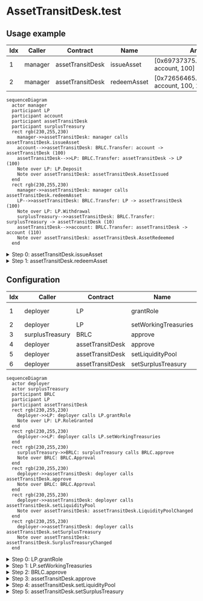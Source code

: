 # AssetTransitDesk.test

## Usage example

| Idx | Caller | Contract | Name | Args |
| --- | ------ | -------- | ---- | ---- |
| 1 | manager | assetTransitDesk | issueAsset | [0x69737375..0000000000, account, 100] |
| 2 | manager | assetTransitDesk | redeemAsset | [0x72656465..0000000000, account, 100, 10] |

```mermaid
sequenceDiagram
  actor manager
  participant LP
  participant account
  participant assetTransitDesk
  participant surplusTreasury
  rect rgb(230,255,230)
    manager->>assetTransitDesk: manager calls assetTransitDesk.issueAsset
    account-->>assetTransitDesk: BRLC.Transfer: account -> assetTransitDesk (100)
    assetTransitDesk-->>LP: BRLC.Transfer: assetTransitDesk -> LP (100)
    Note over LP: LP.Deposit
    Note over assetTransitDesk: assetTransitDesk.AssetIssued
  end
  rect rgb(230,255,230)
    manager->>assetTransitDesk: manager calls assetTransitDesk.redeemAsset
    LP-->>assetTransitDesk: BRLC.Transfer: LP -> assetTransitDesk (100)
    Note over LP: LP.Withdrawal
    surplusTreasury-->>assetTransitDesk: BRLC.Transfer: surplusTreasury -> assetTransitDesk (10)
    assetTransitDesk-->>account: BRLC.Transfer: assetTransitDesk -> account (110)
    Note over assetTransitDesk: assetTransitDesk.AssetRedeemed
  end
```

<details>
<summary>Step 0: assetTransitDesk.issueAsset</summary>

- **type**: methodCall
- **caller**: manager
- **args**: `{
  "assetIssuanceId": "0x69737375..0000000000",
  "buyer": "account",
  "principalAmount": "100"
}`

**Events**

| # | Contract | Event | Args |
| - | -------- | ----- | ---- |
| 1 | BRLC | Transfer | `[account, assetTransitDesk, 100]` |
| 2 | BRLC | Transfer | `[assetTransitDesk, LP, 100]` |
| 3 | LP | Deposit | `[100]` |
| 4 | assetTransitDesk | AssetIssued | `[0x69737375..0000000000, account, 100]` |

**Balances**

**Token:** BRLC
| Holder | Balance |
| ------ | ------- |
| assetTransitDesk | 0 |
| LP | 10100 |
| BRLC | 0 |
| deployer | 0 |
| manager | 0 |
| account | 9900 |
| surplusTreasury | 10000 |
| pauser | 0 |
| stranger | 0 |


**issuanceOperation**
```
 [
  1n,
  "0x3C44CdDdB6a900fa2b585dd299e03d12FA4293BC",
  100n,
]
```
**redemptionOperation**
```
 [
  0n,
  "0x0000000000000000000000000000000000000000",
  0n,
  0n,
]
```

</details>
<details>
<summary>Step 1: assetTransitDesk.redeemAsset</summary>

- **type**: methodCall
- **caller**: manager
- **args**: `{
  "assetRedemptionId": "0x72656465..0000000000",
  "buyer": "account",
  "principalAmount": "100",
  "netYieldAmount": "10"
}`

**Events**

| # | Contract | Event | Args |
| - | -------- | ----- | ---- |
| 1 | BRLC | Transfer | `[LP, assetTransitDesk, 100]` |
| 2 | LP | Withdrawal | `[100, 0]` |
| 3 | BRLC | Transfer | `[surplusTreasury, assetTransitDesk, 10]` |
| 4 | BRLC | Transfer | `[assetTransitDesk, account, 110]` |
| 5 | assetTransitDesk | AssetRedeemed | `[0x72656465..0000000000, account, 100, 10]` |

**Balances**

**Token:** BRLC
| Holder | Balance |
| ------ | ------- |
| assetTransitDesk | 0 |
| LP | 10000 |
| BRLC | 0 |
| deployer | 0 |
| manager | 0 |
| account | 10010 |
| surplusTreasury | 9990 |
| pauser | 0 |
| stranger | 0 |


**issuanceOperation**
```
 [
  1n,
  "0x3C44CdDdB6a900fa2b585dd299e03d12FA4293BC",
  100n,
]
```
**redemptionOperation**
```
 [
  1n,
  "0x3C44CdDdB6a900fa2b585dd299e03d12FA4293BC",
  100n,
  10n,
]
```

</details>

## Configuration

| Idx | Caller | Contract | Name | Args |
| --- | ------ | -------- | ---- | ---- |
| 1 | deployer | LP | grantRole | [0xa4980720..5693c21775, assetTransitDesk] |
| 2 | deployer | LP | setWorkingTreasuries | [[assetTransitDesk]] |
| 3 | surplusTreasury | BRLC | approve | [assetTransitDesk, 10000] |
| 4 | deployer | assetTransitDesk | approve | [LP, 10000] |
| 5 | deployer | assetTransitDesk | setLiquidityPool | [LP] |
| 6 | deployer | assetTransitDesk | setSurplusTreasury | [surplusTreasury] |

```mermaid
sequenceDiagram
  actor deployer
  actor surplusTreasury
  participant BRLC
  participant LP
  participant assetTransitDesk
  rect rgb(230,255,230)
    deployer->>LP: deployer calls LP.grantRole
    Note over LP: LP.RoleGranted
  end
  rect rgb(230,255,230)
    deployer->>LP: deployer calls LP.setWorkingTreasuries
  end
  rect rgb(230,255,230)
    surplusTreasury->>BRLC: surplusTreasury calls BRLC.approve
    Note over BRLC: BRLC.Approval
  end
  rect rgb(230,255,230)
    deployer->>assetTransitDesk: deployer calls assetTransitDesk.approve
    Note over BRLC: BRLC.Approval
  end
  rect rgb(230,255,230)
    deployer->>assetTransitDesk: deployer calls assetTransitDesk.setLiquidityPool
    Note over assetTransitDesk: assetTransitDesk.LiquidityPoolChanged
  end
  rect rgb(230,255,230)
    deployer->>assetTransitDesk: deployer calls assetTransitDesk.setSurplusTreasury
    Note over assetTransitDesk: assetTransitDesk.SurplusTreasuryChanged
  end
```

<details>
<summary>Step 0: LP.grantRole</summary>

- **type**: methodCall
- **caller**: deployer
- **args**: `{
  "role": "0xa4980720..5693c21775",
  "account": "assetTransitDesk"
}`

**Events**

| # | Contract | Event | Args |
| - | -------- | ----- | ---- |
| 1 | LP | RoleGranted | `[0xa4980720..5693c21775, assetTransitDesk, deployer]` |

**Balances**

**Token:** BRLC
| Holder | Balance |
| ------ | ------- |
| assetTransitDesk | 0 |
| LP | 0 |
| BRLC | 0 |
| deployer | 0 |
| manager | 0 |
| account | 0 |
| surplusTreasury | 0 |


**liquidityPool**
```
"0x0000000000000000000000000000000000000000"
```
**surplusTreasury**
```
"0x0000000000000000000000000000000000000000"
```

</details>
<details>
<summary>Step 1: LP.setWorkingTreasuries</summary>

- **type**: methodCall
- **caller**: deployer
- **args**: `{
  "newWorkingTreasuries": "[assetTransitDesk]"
}`

**Events**

_No events_

**Balances**

**Token:** BRLC
| Holder | Balance |
| ------ | ------- |
| assetTransitDesk | 0 |
| LP | 0 |
| BRLC | 0 |
| deployer | 0 |
| manager | 0 |
| account | 0 |
| surplusTreasury | 0 |


**liquidityPool**
```
"0x0000000000000000000000000000000000000000"
```
**surplusTreasury**
```
"0x0000000000000000000000000000000000000000"
```

</details>
<details>
<summary>Step 2: BRLC.approve</summary>

- **type**: methodCall
- **caller**: surplusTreasury
- **args**: `{
  "spender": "assetTransitDesk",
  "value": "10000"
}`

**Events**

| # | Contract | Event | Args |
| - | -------- | ----- | ---- |
| 1 | BRLC | Approval | `[surplusTreasury, assetTransitDesk, 10000]` |

**Balances**

**Token:** BRLC
| Holder | Balance |
| ------ | ------- |
| assetTransitDesk | 0 |
| LP | 0 |
| BRLC | 0 |
| deployer | 0 |
| manager | 0 |
| account | 0 |
| surplusTreasury | 0 |


**liquidityPool**
```
"0x0000000000000000000000000000000000000000"
```
**surplusTreasury**
```
"0x0000000000000000000000000000000000000000"
```

</details>
<details>
<summary>Step 3: assetTransitDesk.approve</summary>

- **type**: methodCall
- **caller**: deployer
- **args**: `{
  "spender": "LP",
  "amount": "10000"
}`

**Events**

| # | Contract | Event | Args |
| - | -------- | ----- | ---- |
| 1 | BRLC | Approval | `[assetTransitDesk, LP, 10000]` |

**Balances**

**Token:** BRLC
| Holder | Balance |
| ------ | ------- |
| assetTransitDesk | 0 |
| LP | 0 |
| BRLC | 0 |
| deployer | 0 |
| manager | 0 |
| account | 0 |
| surplusTreasury | 0 |


**liquidityPool**
```
"0x0000000000000000000000000000000000000000"
```
**surplusTreasury**
```
"0x0000000000000000000000000000000000000000"
```

</details>
<details>
<summary>Step 4: assetTransitDesk.setLiquidityPool</summary>

- **type**: methodCall
- **caller**: deployer
- **args**: `{
  "newLiquidityPool": "LP"
}`

**Events**

| # | Contract | Event | Args |
| - | -------- | ----- | ---- |
| 1 | assetTransitDesk | LiquidityPoolChanged | `[LP, ZERO_ADDR]` |

**Balances**

**Token:** BRLC
| Holder | Balance |
| ------ | ------- |
| assetTransitDesk | 0 |
| LP | 0 |
| BRLC | 0 |
| deployer | 0 |
| manager | 0 |
| account | 0 |
| surplusTreasury | 0 |


**liquidityPool**
```
"0x9A9f2CCfdE556A7E9Ff0848998Aa4a0CFD8863AE"
```
**surplusTreasury**
```
"0x0000000000000000000000000000000000000000"
```

</details>
<details>
<summary>Step 5: assetTransitDesk.setSurplusTreasury</summary>

- **type**: methodCall
- **caller**: deployer
- **args**: `{
  "newSurplusTreasury": "surplusTreasury"
}`

**Events**

| # | Contract | Event | Args |
| - | -------- | ----- | ---- |
| 1 | assetTransitDesk | SurplusTreasuryChanged | `[surplusTreasury, ZERO_ADDR]` |

**Balances**

**Token:** BRLC
| Holder | Balance |
| ------ | ------- |
| assetTransitDesk | 0 |
| LP | 0 |
| BRLC | 0 |
| deployer | 0 |
| manager | 0 |
| account | 0 |
| surplusTreasury | 0 |


**liquidityPool**
```
"0x9A9f2CCfdE556A7E9Ff0848998Aa4a0CFD8863AE"
```
**surplusTreasury**
```
"0x90F79bf6EB2c4f870365E785982E1f101E93b906"
```

</details>

